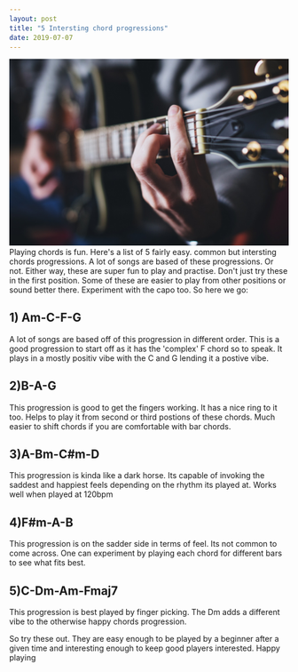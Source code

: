 ```yaml
---
layout: post
title: "5 Intersting chord progressions"
date: 2019-07-07
---
```


![My helpful screenshot](assets/img/music.jpg)
Playing chords is fun. Here's a list of 5 fairly easy. common but intersting chords progressions. A lot of songs are based of these progressions. Or not. Either way, these are super fun to play and practise. Don't just try these in the first position. Some of these are easier to play from other positions or sound better there. Experiment with the capo too. So here we go:


##  1) Am-C-F-G
A lot of songs are based off of this progression in different order. This is a good progression to start off as it has the 'complex' F chord so to speak.
It plays in a mostly positiv vibe with the C and G lending it a postive vibe.

##  2)B-A-G
This progression is good to get the fingers working. It has a nice ring to it too. Helps to play it from second or third postions of these chords. Much easier to shift chords if you are comfortable with bar chords.

##  3)A-Bm-C#m-D
This progression is kinda like a dark horse. Its capable of invoking the saddest and happiest feels depending on the rhythm its played at. Works well when played at 120bpm

##  4)F#m-A-B
This progression is on the sadder side in terms of feel. Its not common to come across. One can experiment by playing each chord for different bars to see what fits best.

##  5)C-Dm-Am-Fmaj7
This progression is best played by finger picking. The Dm adds a different vibe to the otherwise happy chords progression. 

So try these out. They are easy enough to be played by a beginner after a given time and interesting enough to keep good players interested. Happy playing

